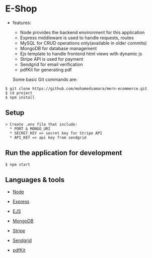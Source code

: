 # E-Shop

* features:
  * Node provides the backend environment for this application
  * Express middleware is used to handle requests, routes
  * MySQL for CRUD operations only(available in older commits)
  * MongoDB for database management
  * Ejs template to handle frontend html views with dynamic js
  * Stripe API is used for payment 
  * Sendgrid for email verification 
  * pdfKit for generating pdf
  
  Some basic Git commands are:

```
$ git clone https://github.com/mohamedsamara/mern-ecommerce.git
$ cd project
$ npm install

```
## Setup

```
> Create .env file that include:
  * PORT & MONGO_URI
  * SECRET_KEY => secret key for Stripe API
  * API_KEY => api key from sendgrid

```

## Run the application for development

```
$ npm start

```

## Languages & tools

- [Node](https://nodejs.org/en/)

- [Express](https://expressjs.com/)

- [EJS](https://ejs.co/)

- [MongoDB](https://www.mongodb.com/)

- [Stripe](https://stripe.com/docs)

- [Sendgrid](https://sendgrid.com/docs/)

- [pdfKit](https://pdfkit.org/)
